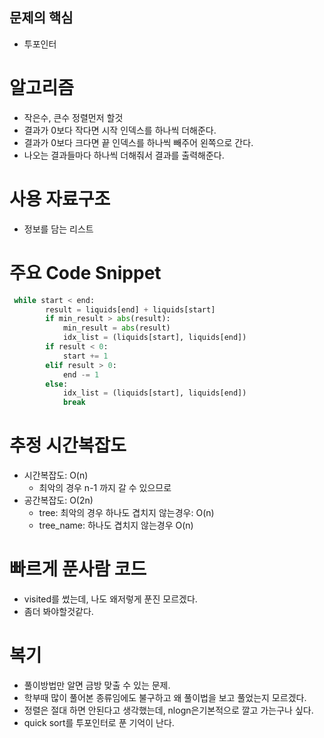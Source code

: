 ## 문제의 핵심
- 투포인터 
# 알고리즘
- 작은수, 큰수 정렬먼저 할것
- 결과가 0보다 작다면 시작 인덱스를 하나씩 더해준다.
- 결과가 0보다 크다면 끝 인덱스를 하나씩 빼주어 왼쪽으로 간다.
- 나오는 결과들마다 하나씩 더해줘서 결과를 출력해준다.
# 사용 자료구조
- 정보를 담는 리스트
# 주요 Code Snippet
```python
 while start < end:
        result = liquids[end] + liquids[start]
        if min_result > abs(result):
            min_result = abs(result)
            idx_list = (liquids[start], liquids[end])
        if result < 0:
            start += 1
        elif result > 0:
            end -= 1
        else:
            idx_list = (liquids[start], liquids[end])
            break
```

# 추정 시간복잡도
- 시간복잡도: O(n)
    - 최악의 경우 n-1 까지 갈 수 있으므로
- 공간복잡도: O(2n)
    - tree: 최악의 경우 하나도 겹치지 않는경우: O(n)
    - tree_name: 하나도 겹치지 않는경우 O(n)
# 빠르게 푼사람 코드
- visited를 썼는데, 나도 왜저렇게 푼진 모르겠다.
- 좀더 봐야할것같다.
# 복기
- 풀이방법만 알면 금방 맞출 수 있는 문제.
- 학부때 많이 풀어본 종류임에도 불구하고 왜 풀이법을 보고 풀었는지 모르겠다.
- 정렬은 절대 하면 안된다고 생각했는데, nlogn은기본적으로 깔고 가는구나 싶다.
- quick sort를 투포인터로 푼 기억이 난다.


